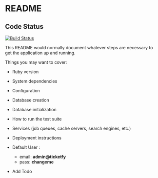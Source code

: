 # README

## Code Status
[![Build Status](https://semaphoreci.com/api/v1/josimarcamargo/ticketfy/branches/master/shields_badge.svg)](https://semaphoreci.com/josimarcamargo/ticketfy)

This README would normally document whatever steps are necessary to get the
application up and running.

Things you may want to cover:

* Ruby version

* System dependencies

* Configuration

* Database creation

* Database initialization

* How to run the test suite

* Services (job queues, cache servers, search engines, etc.)

* Deployment instructions

* Default User :
  - email: **admin@ticketfy**
  - pass: **changeme**

* Add Todo
